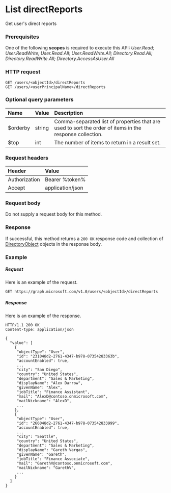 # List directReports

Get user's direct reports
### Prerequisites
One of the following **scopes** is required to execute this API: 
*User.Read; User.ReadWrite; User.Read.All; User.ReadWrite.All; Directory.Read.All; Directory.ReadWrite.All; Directory.AccessAsUser.All*

### HTTP request
<!-- { "blockType": "ignored" } -->
```http
GET /users/<objectId>/directReports
GET /users/<userPrincipalName>/directReports
```
### Optional query parameters
|Name|Value|Description|
|:---------------|:--------|:-------|
|$orderby|string|Comma-separated list of properties that are used to sort the order of items in the response collection.|
|$top|int|The number of items to return in a result set.|

### Request headers
| Header       | Value|
|:-----------|:------|
| Authorization  | Bearer %token%  |
| Accept  | application/json|

### Request body
Do not supply a request body for this method.
### Response
If successful, this method returns a `200 OK` response code and collection of [DirectoryObject](../resources/directoryobject.md) objects in the response body.
### Example
##### Request
Here is an example of the request.
<!-- {
  "blockType": "request",
  "name": "get_directreports"
}-->
```http
GET https://graph.microsoft.com/v1.0/users/<objectId>/directReports
```
##### Response
Here is an example of the response.
<!-- {
  "blockType": "response",
  "truncated": false,
  "@odata.type": "microsoft.graph.directoryobject",
  "isCollection": true
} -->
```http
HTTP/1.1 200 OK
Content-type: application/json

{
  "value": [
    {
     "objectType": "User",
     "id": "231048d2-2761-4347-b978-07354283363b",
     "accountEnabled": true,
     ...
     "city": "San Diego",
     "country": "United States",
     "department": "Sales & Marketing",
     "displayName": "Alex Darrow",
     "givenName": "Alex",
     "jobTitle": "Finance Assistant",
     "mail": "AlexD@contoso.onmicrosoft.com",
     "mailNickname": "AlexD",
     ...
    },
    {
     "objectType": "User",
     "id": "266048d2-2761-4347-b978-073542833999",
     "accountEnabled": true,
     ...
     "city": "Seattle",
     "country": "United States",
     "department": "Sales & Marketing",
     "displayName": "Gareth Vargas",
     "givenName": "Gareth",
     "jobTitle": "Finance Associate",
     "mail": "GarethV@contoso.onmicrosoft.com",
     "mailNickname": "GarethV",
     ...
    }
  ]
}
```

<!-- uuid: 8fcb5dbc-d5aa-4681-8e31-b001d5168d79
2015-10-25 14:57:30 UTC -->
<!-- {
  "type": "#page.annotation",
  "description": "List directReports",
  "keywords": "",
  "section": "documentation",
  "tocPath": ""
}-->